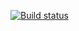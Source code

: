 [![Build status](https://ci.appveyor.com/api/projects/status/ejlf4w6a0nk3hsob/branch/main?svg=true)](https://ci.appveyor.com/project/Buslich/dz2-auto-aet6r/branch/main)